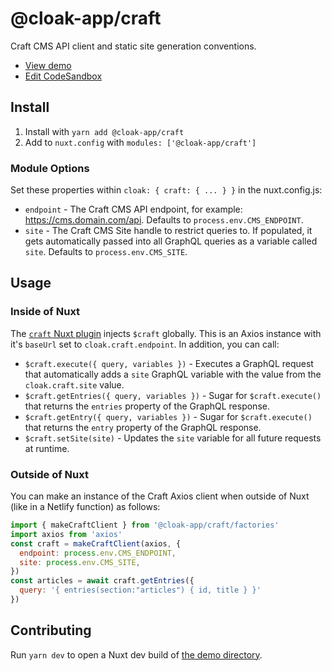 # @cloak-app/craft

Craft CMS API client and static site generation conventions.

- [View demo](https://cloak-craft.netlify.app)
- [Edit CodeSandbox](https://githubbox.com/BKWLD/cloak-craft)

## Install

1. Install with `yarn add @cloak-app/craft`
2. Add to `nuxt.config` with `modules: ['@cloak-app/craft']`

### Module Options

Set these properties within `cloak: { craft: { ... } }` in the nuxt.config.js:

- `endpoint` - The Craft CMS API endpoint, for example: https://cms.domain.com/api.  Defaults to `process.env.CMS_ENDPOINT`.
- `site` - The Craft CMS Site handle to restrict queries to.  If populated, it gets automatically passed into all GraphQL queries as a variable called `site`.  Defaults to `process.env.CMS_SITE`.

## Usage

### Inside of Nuxt

The [`craft` Nuxt plugin](./plugins/craft.js) injects `$craft` globally.  This is an Axios instance with it's `baseUrl` set to `cloak.craft.endpoint`.  In addition, you can call:

- `$craft.execute({ query, variables })` - Executes a GraphQL request that automatically adds a `site` GraphQL variable with the value from the `cloak.craft.site` value.
- `$craft.getEntries({ query, variables })` - Sugar for `$craft.execute()` that returns the `entries` property of the GraphQL response.
- `$craft.getEntry({ query, variables })` - Sugar for `$craft.execute()` that returns the `entry` property of the GraphQL response.
- `$craft.setSite(site)` - Updates the `site` variable for all future requests at runtime.

### Outside of Nuxt

You can make an instance of the Craft Axios client when outside of Nuxt (like in a Netlify function) as follows:

```js
import { makeCraftClient } from '@cloak-app/craft/factories'
import axios from 'axios'
const craft = makeCraftClient(axios, {
  endpoint: process.env.CMS_ENDPOINT,
  site: process.env.CMS_SITE,
})
const articles = await craft.getEntries({
  query: '{ entries(section:"articles") { id, title } }'
})
```

## Contributing

Run `yarn dev` to open a Nuxt dev build of [the demo directory](./demo).
